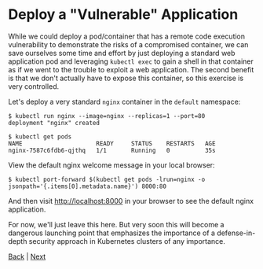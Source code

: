 # Deploy a "Vulnerable" Application

While we could deploy a pod/container that has a remote code execution vulnerability to demonstrate the risks of a compromised container, we can save ourselves some time and effort by just deploying a standard web application pod and leveraging `kubectl exec` to gain a shell in that container as if we went to the trouble to exploit a web application.  The second benefit is that we don't actually have to expose this container, so this exercise is very controlled.

Let's deploy a very standard `nginx` container in the `default` namespace:
```
$ kubectl run nginx --image=nginx --replicas=1 --port=80
deployment "nginx" created
```

```
$ kubectl get pods
NAME                     READY     STATUS    RESTARTS   AGE
nginx-7587c6fdb6-qjthq   1/1       Running   0          35s
```

View the default nginx welcome message in your local browser:
```
$ kubectl port-forward $(kubectl get pods -lrun=nginx -o jsonpath='{.items[0].metadata.name}') 8000:80
```
And then visit [http://localhost:8000](http://localhost:8000) in your browser to see the default nginx application.

For now, we'll just leave this here.  But very soon this will become a dangerous launching point that emphasizes the importance of a defense-in-depth security approach in Kubernetes clusters of any importance.

[Back](/README.md#deploy-application-workloads) | [Next](deploy-voteapp.md)
